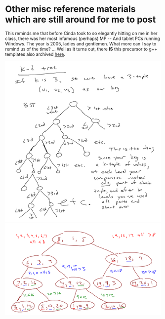 # Other misc reference materials which are still around for me to post

This reminds me that before Cinda took to so elegantly hitting on me in her class, there was her most infamous (perhaps) 
MP -- And tablet PCs running Windows. The year is 2005, ladies and gentlemen. What more can I say to remind us of 
the time? ... Well as it turns out, there **IS** this precursor to g++ templates also archived 
[here](https://github.com/maxieds/ManuscriptComputationalData/blob/master/misc/other-publicly-funded/poster-boy-materials/instantiations.tar.gz).

<img src="https://github.com/maxieds/ManuscriptComputationalData/blob/master/misc/other-publicly-funded/poster-boy-materials/kdtree-notes-page1.png" />

<img src="https://github.com/maxieds/ManuscriptComputationalData/blob/master/misc/other-publicly-funded/poster-boy-materials/kdtree-notes-page2.png" />


